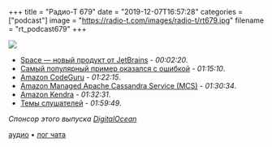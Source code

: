 +++
title = "Радио-Т 679"
date = "2019-12-07T16:57:28"
categories = ["podcast"]
image = "https://radio-t.com/images/radio-t/rt679.jpg"
filename = "rt_podcast679"
+++

![](https://radio-t.com/images/radio-t/rt679.jpg)

- [Space — новый продукт от JetBrains](https://habr.com/ru/company/JetBrains/blog/478866/) - *00:02:20*.
- [Самый популярный пример оказался с ошибкой](http://www.opennet.ru/opennews/art.shtml?num=51982) - *01:15:10*.
- [Amazon CodeGuru](https://aws.amazon.com/codeguru/) - *01:22:15*.
- [Amazon Managed Apache Cassandra Service (MCS)](https://aws.amazon.com/blogs/aws/new-amazon-managed-apache-cassandra-service-mcs/) - *01:30:34*.
- [Amazon Kendra](https://aws.amazon.com/kendra/) - *01:32:31*.
- [Темы слушателей](https://radio-t.com/p/2019/12/03/prep-679/) - *01:59:49*.

*Спонсор этого выпуска [DigitalOcean](https://www.digitalocean.com)*


[аудио](https://cdn.radio-t.com/rt_podcast679.mp3) • [лог чата](https://chat.radio-t.com/logs/radio-t-679.html)
<audio src="https://cdn.radio-t.com/rt_podcast679.mp3" preload="none"></audio>
